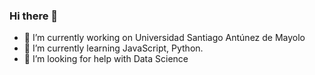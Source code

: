 ### Hi there 👋

- 🔭 I’m currently working on Universidad Santiago Antúnez de Mayolo
- 🌱 I’m currently learning JavaScript, Python.
- 🤔 I’m looking for help with Data Science

<!--
**LeninElio/leninelio** is a ✨ _special_ ✨ repository because its `README.md` (this file) appears on your GitHub profile.

Here are some ideas to get you started:

- 🔭 I’m currently working on ...
- 🌱 I’m currently learning ...
- 👯 I’m looking to collaborate on ...
- 🤔 I’m looking for help with ...
- 💬 Ask me about ...
- 📫 How to reach me: ...
- 😄 Pronouns: ...
- ⚡ Fun fact: ...
-->
